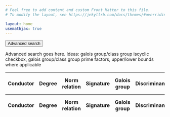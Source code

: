 ```yaml
---
# Feel free to add content and custom Front Matter to this file.
# To modify the layout, see https://jekyllrb.com/docs/themes/#overriding-theme-defaults

layout: home
usemathjax: true
---
```


<script src="https://code.jquery.com/jquery-3.2.1.min.js"></script>
<script src="https://cdn.datatables.net/1.11.5/js/jquery.dataTables.min.js"></script>

<button type="button" class="advanced-search-button" id="advanced-search-button">
    Advanced search
</button>
<div class="content" id="advanced-search">
    <p>
        Advanced search goes here. Ideas: galois group/class group iscyclic checkbox, galois 
        group/class group prime factors, upper/lower bounds where applicable
    </p>
</div>

<script>
let coll = document.getElementById("advanced-search-button");
let content = document.getElementById("advanced-search");
coll.addEventListener("click", function() {    
    this.classList.toggle("active");
    if (content.style.display === "block") {
      content.style.display = "none";
    } else {
      content.style.display = "block";
    }
});
</script>


<table id="table" class="display nowrap" width="100%">
<thead>
  <tr>
    <th>Conductor</th>
    <th>Degree</th>
    <th>Norm relation</th>
    <th>Signature</th>
    <th>Galois group</th>
    <th>Discriminant</th>
    <th>Discriminant bits</th>
    <th>Class number (\(h\))</th>
    <th>\(h^-\)</th>
    <th>\(h^+\)</th>
    <th>Class group</th>
    <th>Regulator</th>
    <th>Residue</th>
    <th>Polynomial</th>
    <th>Precision</th>
  </tr>
</thead>
<tfoot>
  <tr>
    <th>Conductor</th>
    <th>Degree</th>
    <th>Norm relation</th>
    <th>Signature</th>
    <th>Galois group</th>
    <th>Discriminant</th>
    <th>Discriminant bits</th>
    <th>Class number (\(h\))</th>
    <th>\(h^-\)</th>
    <th>\(h^+\)</th>
    <th>Class group</th>
    <th>Regulator</th>
    <th>Residue</th>
    <th>Polynomial</th>
    <th>Precision</th>
  </tr>
</tfoot>
</table>

<script>
$(document).ready(function() {
    var json = JSON.parse('{{ site.data.cyclodata.data | jsonify }}');
    var id = document.getElementById("table");
    var table = $('#table').DataTable({
        data: json,
        pageLength: 10,
        columnDefs: [{
            targets: [1],
            orderData: [1, 0],
        },
        {
            targets: [2],
            orderData: [2, 1, 0],
        },
        {
            targets: [3, 4],
            orderData: [1, 0],
        },
        {
            targets: [7, 10],
            orderData: [7, 1, 0],
        },
        {
            targets: [8],
            orderData: [8, 1, 0],
        },
        {
            targets: [9],
            orderData: [9, 1, 0],
        }
        ],
        columns: [
            { 
                data: "conductor", 
                render: {"filter": "filter", "display": "display", "_": "plain"}
            },
            { 
                data: "degree", 
                render: {"filter": "filter", "display": "display", "_": "plain"}
            },
            { 
                data: "norm_relation", 
                render: {"filter": "filter", "display": "display", "_": "plain"}
            },
            { 
                data: "signature", 
                visible: false,
                searchable: false,
                render: {"filter": "filter", "display": "display", "_": "plain"}
            },
            { 
                data: "galois_group", 
                visible: false,
                searchable: false,
                render: {"filter": "filter", "display": "display", "_": "plain"}
            },
            { 
                data: "discriminant", 
                visible: false,
                searchable: false,
                render: {"filter": "filter", "display": "display", "_": "plain"}
            },
            { 
                data: "discriminant_bits", 
                visible: false,
                searchable: false,
                render: {"filter": "filter", "display": "display", "_": "plain"}
            },
            { 
                data: "h", 
                render: {"filter": "filter", "display": "display", "_": "plain"}
            },
            { 
                data: "h_minus",
                render: {"filter": "filter", "display": "display", "_": "plain"}
            },
            { 
                data: "h_plus", 
                render: {"filter": "filter", "display": "display", "_": "plain"}
            },
            { 
                data: "class_group", 
                visible: false,
                searchable: false,
                render: {"filter": "filter", "display": "display", "_": "plain"}
            },
            { 
                data: "regulator",
                visible: false,
                searchable: false,
                render: {"filter": "filter", "display": "display", "_": "plain"}
            },
            { 
                data: "residue",
                visible: false,
                searchable: false,
                render: {"filter": "filter", "display": "display", "_": "plain"}
            },
            { 
                data: "polynomial", 
                visible: false,
                searchable: false,
                render: {"filter": "filter", "display": "display", "_": "plain"}
            },
            { 
                data: "precision",
                visible: false,
                searchable: false,
                render: {"filter": "filter", "display": "display", "_": "plain"}
            },
        ],
        drawCallback: function(settings) {
            MathJax.Hub.Queue(["Typeset",MathJax.Hub,id]);
        },
        headerCallback: function(settings) {
            MathJax.Hub.Queue(["Typeset",MathJax.Hub,id]);
        }
    });
    $('#table tbody').on('click', 'tr', function () {
        let data = table.row(this).data();
        window.location = '{{ "/info" | relative_url }}' + `?c=${data.conductor.plain}`
    });
});
</script>
